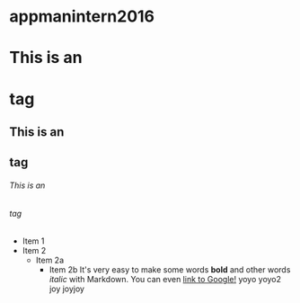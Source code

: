 # appmanintern2016# This is an <h1> tag## This is an <h2> tag###### This is an <h6> tag* Item 1* Item 2  * Item 2a    * Item 2bIt's very easy to make some words **bold** and other words *italic* with Markdown. You can even [link to Google!](http://google.com)yoyoyoyo2joyjoyjoy